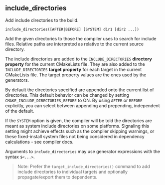 ## include_directories

Add include directories to the build.

```
include_directories([AFTER|BEFORE] [SYSTEM] dir1 [dir2 ...])
```

Add the given directories to those the compiler uses to search for include files. Relative paths are interpreted as relative to the current source directory.

The include directories are added to the `INCLUDE_DIRECTORIES` **directory property** for the current CMakeLists file. They are also added to the `INCLUDE_DIRECTORIES` **target property** for each target in the current CMakeLists file. The target property values are the ones used by the generators.

By default the directories specified are appended onto the current list of directories. This default behavior can be changed by setting `CMAKE_INCLUDE_DIRECTORIES_BEFORE` to ON. By using `AFTER` or `BEFORE` explicitly, you can select between appending and prepending, independent of the default.

If the `SYSTEM` option is given, the compiler will be told the directories are meant as system include directories on some platforms. Signaling this setting might achieve effects such as the compiler skipping warnings, or these fixed-install system files not being considered in dependency calculations - see compiler docs.

Arguments to `include_directories` may use generator expressions with the syntax `$<...>`.

> Note: Prefer the `target_include_directories()` command to add include directories to individual targets and optionally propagate/export them to dependents.
